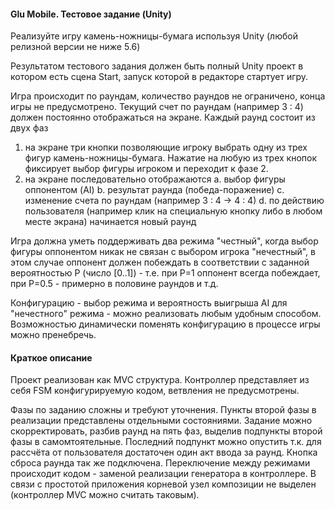 #### Glu Mobile. Тестовое задание (Unity) ####

Реализуйте игру камень-ножницы-бумага используя Unity (любой релизной версии не ниже 5.6)

Результатом тестового задания должен быть полный Unity проект в котором есть сцена Start, запуск которой в редакторе стартует игру.

Игра происходит по раундам, количество раундов не ограничено, конца игры не предусмотрено. 
Текущий счет по раундам (например 3 : 4) должен постоянно отображаться на экране.
Каждый раунд состоит из двух фаз
1) на экране три кнопки позволяющие игроку выбрать одну из трех фигур камень-ножницы-бумага. Нажатие на любую из трех кнопок фиксирует выбор фигуры игроком и переходит к фазе 2.
2) на экране последовательно отображаются
a. выбор фигуры оппонентом (AI)
b. результат раунда (победа-поражение)
c. изменение счета по раундам (например 3 : 4  -> 4 : 4)
d. по действию пользователя (например клик на специальную кнопку либо в любом месте экрана) начинается новый раунд

Игра должна уметь поддерживать два режима
"честный", когда выбор фигуры оппонентом никак не связан с выбором игрока
"нечестный", в этом случае оппонент должен побеждать в соответствии с заданной вероятностью P (число [0..1]) - т.е. при P=1 оппонент всегда побеждает, при P=0.5 - примерно в половине раундов и т.д.

Конфигурацию - выбор режима и вероятность выигрыша AI для "нечестного" режима - можно реализовать любым удобным способом. Возможностью динамически поменять конфигурацию в процессе игры можно пренебречь.

#### Краткое описание ####

Проект реализован как MVC структура. Контроллер представляет из себя FSM конфигурируемую кодом, ветвления не предусмотрены.

Фазы по заданию сложны и требуют уточнения. Пункты второй фазы в реализации представлены отдельными состояниями. Задание можно скорректировать, разбив раунд на пять фаз, выделив подпункты второй фазы в самомтоятельные. Последний подпункт можно опустить т.к. для рассчёта от пользователя достаточен один акт ввода за раунд. Кнопка сброса раунда так же подключена.
Переключение между режимами происходит кодом - заменой реализации генератора в контроллере.
В связи с простотой приложения корневой узел композиции не выделен (контроллер MVC можно считать таковым).